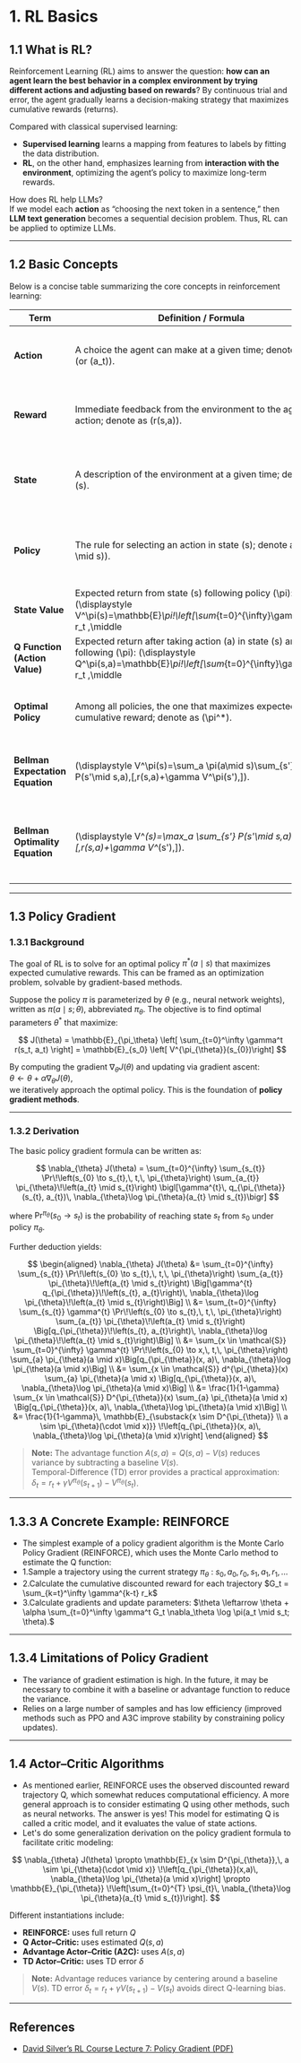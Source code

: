 # 1. RL Basics

## 1.1 What is RL?

Reinforcement Learning (RL) aims to answer the question: **how can an agent learn the best behavior in a complex environment by trying different actions and adjusting based on rewards**? By continuous trial and error, the agent gradually learns a decision-making strategy that maximizes cumulative rewards (returns).

Compared with classical supervised learning:  
- **Supervised learning** learns a mapping from features to labels by fitting the data distribution.  
- **RL**, on the other hand, emphasizes learning from **interaction with the environment**, optimizing the agent’s policy to maximize long-term rewards.  

How does RL help LLMs?  
If we model each **action** as “choosing the next token in a sentence,” then **LLM text generation** becomes a sequential decision problem. Thus, RL can be applied to optimize LLMs.

---

## 1.2 Basic Concepts

Below is a concise table summarizing the core concepts in reinforcement learning:

| Term | Definition / Formula | Key Points |
|---|---|---|
| **Action** | A choice the agent can make at a given time; denote as \(a\) (or \(a_t\)). | Action space can be **discrete** (e.g., up/down/left/right) or **continuous** (e.g., steering angle). |
| **Reward** | Immediate feedback from the environment to the agent’s action; denote as \(r(s,a)\). | The goal is to **maximize long-term cumulative reward**, not just immediate rewards. |
| **State** | A description of the environment at a given time; denote as \(s\). | The state must contain sufficient information to support decision-making (**Markov property**). |
| **Policy** | The rule for selecting an action in state \(s\); denote as \(\pi(a \mid s)\). | Can be **deterministic** \((a=\pi(s))\) or **stochastic** (a probability distribution). |
| **State Value** | Expected return from state \(s\) following policy \(\pi\):  \(\displaystyle V^\pi(s)=\mathbb{E}_\pi\!\left[\sum_{t=0}^{\infty}\gamma^{t} r_t \,\middle|\, s_0=s\right]\). | Reflects long-term value of a state; \(\gamma \in [0,1]\) is the **discount factor**. |
| **Q Function (Action Value)** | Expected return after taking action \(a\) in state \(s\) and then following \(\pi\):  \(\displaystyle Q^\pi(s,a)=\mathbb{E}_\pi\!\left[\sum_{t=0}^{\infty}\gamma^{t} r_t \,\middle|\, s_0=s,\, a_0=a\right]\). | Used to evaluate the **quality of a specific action** (e.g., Q-learning). |
| **Optimal Policy** | Among all policies, the one that maximizes expected cumulative reward; denote as \(\pi^*\). | Satisfies \(\displaystyle \pi^*=\arg\max_{\pi} V^\pi(s)\) for all states \(s\). |
| **Bellman Expectation Equation** | \(\displaystyle V^\pi(s)=\sum_a \pi(a\mid s)\sum_{s'} P(s'\mid s,a)\,[\,r(s,a)+\gamma V^\pi(s')\,]\). | Current state value equals **immediate reward + discounted value** of successor states. |
| **Bellman Optimality Equation** | \(\displaystyle V^*(s)=\max_a \sum_{s'} P(s'\mid s,a)\,[\,r(s,a)+\gamma V^*(s')\,]\). | By recursively maximizing over actions, directly solves the **optimal value function** (e.g., value iteration). |


---

## 1.3 Policy Gradient

### 1.3.1 Background

The goal of RL is to solve for an optimal policy $\pi^*(a \mid s)$ that maximizes expected cumulative rewards. This can be framed as an optimization problem, solvable by gradient-based methods.

Suppose the policy $\pi$ is parameterized by $\theta$ (e.g., neural network weights), written as $\pi(a \mid s; \theta)$, abbreviated $\pi_\theta$. The objective is to find optimal parameters $\theta^*$ that maximize:

$$
J(\theta) = \mathbb{E}_{\pi_\theta} \left[ \sum_{t=0}^\infty \gamma^t r(s_t, a_t) \right] = \mathbb{E}_{s_0} \left[ V^{\pi_{\theta}}(s_{0})\right]
$$

By computing the gradient $\nabla_\theta J(\theta)$ and updating via gradient ascent:  
$\theta \leftarrow \theta + \alpha \nabla_\theta J(\theta)$,  
we iteratively approach the optimal policy. This is the foundation of **policy gradient methods**.

---

### 1.3.2 Derivation

The basic policy gradient formula can be written as:

$$
\nabla_{\theta} J(\theta)
= \sum_{t=0}^{\infty} \sum_{s_{t}} \Pr\!\left(s_{0} \to s_{t},\, t,\, \pi_{\theta}\right)
\sum_{a_{t}} \pi_{\theta}\!\left(a_{t} \mid s_{t}\right)
\bigl[\gamma^{t}\, q_{\pi_{\theta}}(s_{t}, a_{t})\, \nabla_{\theta}\log \pi_{\theta}(a_{t} \mid s_{t})\bigr]
$$


where $\Pr^{\pi_\theta}(s_0 \to s_t)$ is the probability of reaching state $s_t$ from $s_0$ under policy $\pi_\theta$.

Further deduction yields:

$$
\begin{aligned}
\nabla_{\theta} J(\theta)
&= \sum_{t=0}^{\infty} \sum_{s_{t}} \Pr\!\left(s_{0} \to s_{t},\, t,\, \pi_{\theta}\right)
   \sum_{a_{t}} \pi_{\theta}\!\left(a_{t} \mid s_{t}\right)
   \Big[\gamma^{t} q_{\pi_{\theta}}\!\left(s_{t}, a_{t}\right)\, \nabla_{\theta}\log \pi_{\theta}\!\left(a_{t} \mid s_{t}\right)\Big] \\
&= \sum_{t=0}^{\infty} \sum_{s_{t}} \gamma^{t} \Pr\!\left(s_{0} \to s_{t},\, t,\, \pi_{\theta}\right)
   \sum_{a_{t}} \pi_{\theta}\!\left(a_{t} \mid s_{t}\right)
   \Big[q_{\pi_{\theta}}\!\left(s_{t}, a_{t}\right)\, \nabla_{\theta}\log \pi_{\theta}\!\left(a_{t} \mid s_{t}\right)\Big] \\
&= \sum_{x \in \mathcal{S}} \sum_{t=0}^{\infty} \gamma^{t} \Pr\!\left(s_{0} \to x,\, t,\, \pi_{\theta}\right)
   \sum_{a} \pi_{\theta}(a \mid x)\Big[q_{\pi_{\theta}}(x, a)\, \nabla_{\theta}\log \pi_{\theta}(a \mid x)\Big] \\
&= \sum_{x \in \mathcal{S}} d^{\pi_{\theta}}(x) \sum_{a} \pi_{\theta}(a \mid x)
   \Big[q_{\pi_{\theta}}(x, a)\, \nabla_{\theta}\log \pi_{\theta}(a \mid x)\Big] \\
&= \frac{1}{1-\gamma} \sum_{x \in \mathcal{S}} D^{\pi_{\theta}}(x) \sum_{a} \pi_{\theta}(a \mid x)
   \Big[q_{\pi_{\theta}}(x, a)\, \nabla_{\theta}\log \pi_{\theta}(a \mid x)\Big] \\
&= \frac{1}{1-\gamma}\,
   \mathbb{E}_{\substack{x \sim D^{\pi_{\theta}} \\ a \sim \pi_{\theta}(\cdot \mid x)}}
   \!\left[q_{\pi_{\theta}}(x, a)\, \nabla_{\theta}\log \pi_{\theta}(a \mid x)\right]
\end{aligned}
$$


> **Note:** The advantage function $A(s, a) = Q(s, a) - V(s)$ reduces variance by subtracting a baseline $V(s)$.  
> Temporal-Difference (TD) error provides a practical approximation:  
> $\delta_t = r_t + \gamma V^{\pi_\theta}(s_{t+1}) - V^{\pi_\theta}(s_t)$.

---

## 1.3.3 A Concrete Example: REINFORCE

- The simplest example of a policy gradient algorithm is the Monte Carlo Policy Gradient (REINFORCE), which uses the Monte Carlo method to estimate the Q function:
- 1.Sample a trajectory using the current strategy $\pi_\theta$ : $s_0, a_0, r_0, s_1, a_1, r_1, \dots$
- 2.Calculate the cumulative discounted reward for each trajectory $G_t = \sum_{k=t}^\infty \gamma^{k-t} r_k$
- 3.Calculate gradients and update parameters: $\theta \leftarrow \theta + \alpha \sum_{t=0}^\infty \gamma^t G_t \nabla_\theta \log \pi(a_t \mid s_t; \theta).$


---

## 1.3.4 Limitations of Policy Gradient

- The variance of gradient estimation is high. In the future, it may be necessary to combine it with a baseline or advantage function to reduce the variance.
- Relies on a large number of samples and has low efficiency (improved methods such as PPO and A3C improve stability by constraining policy updates).

---

## 1.4 Actor–Critic Algorithms

- As mentioned earlier, REINFORCE uses the observed discounted reward trajectory Q, which somewhat reduces computational efficiency. A more general approach is to consider estimating Q using other methods, such as neural networks. The answer is yes! This model for estimating Q is called a critic model, and it evaluates the value of state actions.
- Let's do some generalization derivation on the policy gradient formula to facilitate critic modeling:

$$
\nabla_{\theta} J(\theta) \propto
\mathbb{E}_{x \sim D^{\pi_{\theta}},\, a \sim \pi_{\theta}(\cdot \mid x)}
\!\left[q_{\pi_{\theta}}(x,a)\, \nabla_{\theta}\log \pi_{\theta}(a \mid x)\right]
\propto
\mathbb{E}_{\pi_{\theta}}
\!\left[\sum_{t=0}^{T} \psi_{t}\, \nabla_{\theta}\log \pi_{\theta}(a_{t} \mid s_{t})\right].
$$



Different instantiations include:
- **REINFORCE:** uses full return $Q$  
- **Q Actor–Critic:** uses estimated $Q(s, a)$  
- **Advantage Actor–Critic (A2C):** uses $A(s, a)$  
- **TD Actor–Critic:** uses TD error $\delta$

> **Note:** Advantage reduces variance by centering around a baseline $V(s)$. TD error $\delta_t = r_t + \gamma V(s_{t+1}) - V(s_t)$ avoids direct Q-learning bias.

---

## References

- [David Silver’s RL Course Lecture 7: Policy Gradient (PDF)](https://www.davidsilver.uk/wp-content/uploads/2020/03/pg.pdf)

